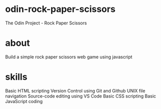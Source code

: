 # odin-rock-paper-scissors
The Odin Project - Rock Paper Scissors

# about
Build a simple rock paper scissors web game using javascript

# skills
Basic HTML scripting 
Version Control using Git and Github 
UNIX file navigation 
Source-code editing using VS Code
Basic CSS scripting
Basic JavaScript coding
